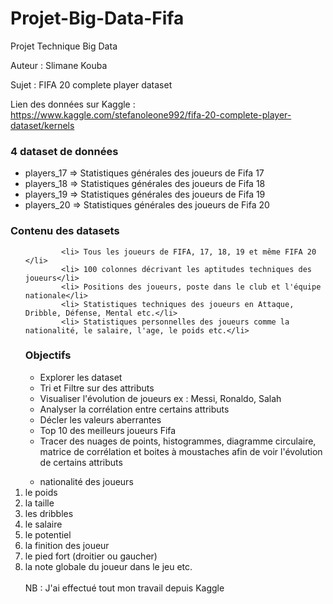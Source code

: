# Projet-Big-Data-Fifa

Projet Technique Big Data

Auteur : Slimane Kouba

Sujet : FIFA 20 complete player dataset

Lien des données sur Kaggle : https://www.kaggle.com/stefanoleone992/fifa-20-complete-player-dataset/kernels

<h3> 4 dataset de données </h3>
	<ul>
		<li> players_17 => Statistiques générales des joueurs de Fifa 17</li>
		<li> players_18 => Statistiques générales des joueurs de Fifa 18</li> 
		<li> players_19 => Statistiques générales des joueurs de Fifa 19</li>
		<li> players_20 => Statistiques générales des joueurs de Fifa 20</li>
	</ul>
	
<h3> Contenu des datasets </h3>
	<ol>
	
    		<li> Tous les joueurs de FIFA, 17, 18, 19 et même FIFA 20 </li>
    		<li> 100 colonnes décrivant les aptitudes techniques des joueurs</li>
    		<li> Positions des joueurs, poste dans le club et l'équipe nationale</li>
    		<li> Statistiques techniques des joueurs en Attaque, Dribble, Défense, Mental etc.</li>
    		<li> Statistiques personnelles des joueurs comme la nationalité, le salaire, l'age, le poids etc.</li>

<h3> Objectifs </h3>
	<ul>
			      <li>  Explorer les dataset </li>
			      <li>  Tri et Filtre sur des attributs </li>
			      <li>  Visualiser l'évolution de joueurs ex : Messi, Ronaldo, Salah</li>
			      <li>  Analyser la corrélation entre certains attributs</li>
			      <li>  Décler les valeurs aberrantes</li>
			      <li>  Top 10 des meilleurs joueurs Fifa</li>
			      <li>  Tracer des nuages de points, histogrammes, diagramme circulaire, matrice de corrélation et  boites à moustaches afin de voir l'évolution de certains attributs </li>
	</ul>
	<ul>
		<li> nationalité des joueurs </ul>
		<li> le poids</li>
		<li> la taille</li>
		<li> les dribbles</li>
		<li> le salaire</li>
		<li> le potentiel</li>
		<li> la finition des joueur</li>
		<li> le pied fort (droitier ou gaucher)</li>
		<li> la note globale du joueur dans le jeu etc.</li>
	</ul>	
		
<br>
NB : J'ai effectué tout mon travail depuis Kaggle 
